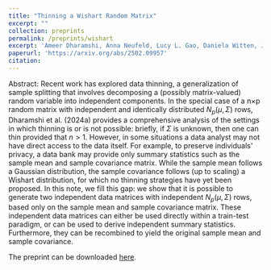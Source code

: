 ```yaml
---
title: "Thinning a Wishart Random Matrix"
excerpt: ""
collection: preprints
permalink: /preprints/wishart
excerpt: 'Ameer Dharamshi, Anna Neufeld, Lucy L. Gao, Daniela Witten, Jacob Bien'
paperurl: 'https://arxiv.org/abs/2502.09957'
citation: 
---
```


Abstract: Recent work has explored data thinning, a generalization of sample splitting that involves decomposing a (possibly matrix-valued) random variable into independent components. In the special case of a n×p random matrix with independent and identically distributed $N_p(\mu,\Sigma)$ rows, Dharamshi et al. (2024a) provides a comprehensive analysis of the settings in which thinning is or is not possible: briefly, if $\Sigma$ is unknown, then one can thin provided that $n>1$. However, in some situations a data analyst may not have direct access to the data itself. For example, to preserve individuals' privacy, a data bank may provide only summary statistics such as the sample mean and sample covariance matrix. While the sample mean follows a Gaussian distribution, the sample covariance follows (up to scaling) a Wishart distribution, for which no thinning strategies have yet been proposed. In this note, we fill this gap: we show that it is possible to generate two independent data matrices with independent $N_p(\mu,\Sigma)$ rows, based only on the sample mean and sample covariance matrix. These independent data matrices can either be used directly within a train-test paradigm, or can be used to derive independent summary statistics. Furthermore, they can be recombined to yield the original sample mean and sample covariance.

The preprint can be downloaded [here](https://arxiv.org/abs/2502.09957).
